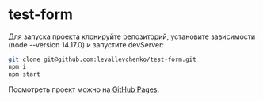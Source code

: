 # test-form

Для запуска проекта клонируйте репозиторий, установите зависимости (node --version 14.17.0) и запустите devServer:

```bash
git clone git@github.com:levallevchenko/test-form.git
npm i
npm start
```

Посмотреть проект можно на [GitHub Pages](https://levallevchenko.github.io/test-form/).
